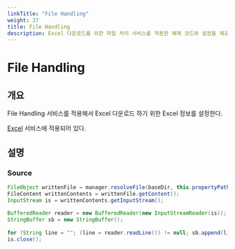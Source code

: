 ```yaml
---
linkTitle: "File Handling"
weight: 37
title: File Handling
description: Excel 다운로드를 위한 파일 처리 서비스를 적용한 예제 코드와 설정을 제공한다.
---
```

# File Handling

## 개요

File Handling 서비스를 적용해서 Excel 다운로드 하기 위한 Excel 정보를 설정한다.

[Excel](./excel.md) 서비스에 적용되어 있다.

## 설명

### Source

```java
FileObject writtenFile = manager.resolveFile(baseDir, this.propertyPath);
FileContent writtenContents = writtenFile.getContent();
InputStream is = writtenContents.getInputStream();
 
BufferedReader reader = new BufferedReader(new InputStreamReader(is));
StringBuffer sb = new StringBuffer();
 
for (String line = ""; (line = reader.readLine()) != null; sb.append(line));
is.close();
```